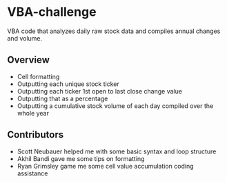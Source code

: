 # VBA-challenge

VBA code that analyzes daily raw stock data and compiles annual changes and volume.

## Overview

* Cell formatting
* Outputting each unique stock ticker
* Outputting each ticker 1st open to last close change value
* Outputting that as a percentage
* Outputting a cumulative stock volume of each day compiled over the whole year

## Contributors

* Scott Neubauer helped me with some basic syntax and loop structure
* Akhil Bandi gave me some tips on formatting
* Ryan Grimsley game me some cell value accumulation coding assistance


